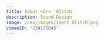 ```yaml
---
title: Ident <br> 'Glitch'
description: Sound Design
image: /cms/images/Ident Glitch.png
vimeoID: '234135845'
---
```


